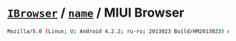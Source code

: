 # [`IBrowser`](/api/main/get-browser.md) / [`name`](../name.md) / MIUI Browser

```sh
Mozilla/5.0 (Linux; U; Android 4.2.2; ru-ru; 2013023 Build/HM2013023) AppleWebKit/534.30 (KHTML, like Gecko) Version/4.0 Mobile Safari/534.30 XiaoMi/MiuiBrowser/1.0
```